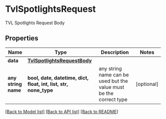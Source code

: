 # TvlSpotlightsRequest

TVL Spotlights Request Body

## Properties
Name | Type | Description | Notes
------------ | ------------- | ------------- | -------------
**data** | [**TvlSpotlightsRequestBody**](TvlSpotlightsRequestBody.md) |  | 
**any string name** | **bool, date, datetime, dict, float, int, list, str, none_type** | any string name can be used but the value must be the correct type | [optional]

[[Back to Model list]](../README.md#documentation-for-models) [[Back to API list]](../README.md#documentation-for-api-endpoints) [[Back to README]](../README.md)


